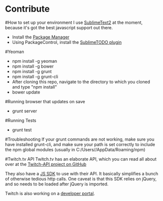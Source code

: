 Contribute
==========

#How to set up your environment
I use [SublimeText2](http://www.sublimetext.com/2) at the moment, because it's got the best javascript support out there.

* Install the [Package Manager](http://wbond.net/sublime_packages/package_control/installation)
* Using PackageControl, install the [SublimeTODO plugin](https://github.com/robcowie/SublimeTODO)

#Yeoman
* npm install -g yeoman
* npm install -g bower
* npm install -g grunt
* npm install -g grunt-cli
* After cloning this repo, navigate to the directory to which you cloned and type "npm install"
* bower update

#Running browser that updates on save
* grunt server

#Running Tests
* grunt test

#Troubleshooting
If your grunt commands are not working, make sure you have installed grunt-cli, and make sure your path is set correctly to include the npm global modules (usually in C:/Users/<username>/AppData/Roaming/npm)

#Twitch.tv API
Twitch.tv has an elaborate API, which you can read all about over at the [Twitch-API project on GitHub](https://github.com/justintv/Twitch-API/blob/master/README.md)

They also have a [JS SDK](https://github.com/justintv/twitch-js-sdk) to use with their API. It basically simplifies a bunch of otherwise tedious http calls. One caveat is that this SDK relies on jQuery, and so needs to be loaded after jQuery is imported.

Twitch is also working on a [developer portal](http://dev.twitch.tv/).